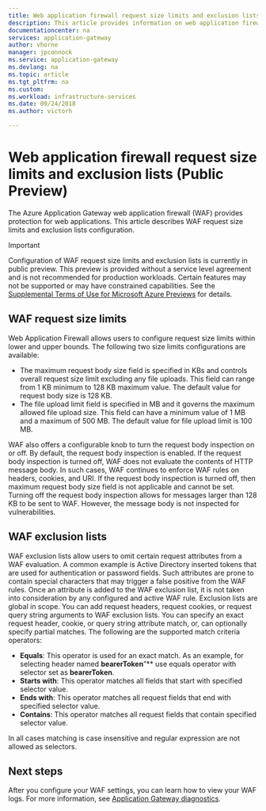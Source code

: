 ```yaml
---
title: Web application firewall request size limits and exclusion lists in Azure Application Gateway - Azure portal | Microsoft Docs
description: This article provides information on web application firewall request size limits and exclusion lists configuration in Application Gateway with the Azure portal.
documentationcenter: na
services: application-gateway
author: vhorne
manager: jpconnock
ms.service: application-gateway
ms.devlang: na
ms.topic: article
ms.tgt_pltfrm: na
ms.custom:
ms.workload: infrastructure-services
ms.date: 09/24/2018
ms.author: victorh

---
```


# Web application firewall request size limits and exclusion lists (Public Preview)

The Azure Application Gateway web application firewall (WAF) provides protection for web applications. This article describes WAF request size limits and exclusion lists configuration.

> [!IMPORTANT]
> Configuration of WAF request size limits and exclusion lists is currently in public preview. This preview is provided without a service level agreement and is not recommended for production workloads. Certain features may not be supported or may have constrained capabilities. See the [Supplemental Terms of Use for Microsoft Azure Previews](https://azure.microsoft.com/support/legal/preview-supplemental-terms/) for details.

## WAF request size limits
Web Application Firewall allows users to configure request size limits within lower and upper bounds. The following two size limits configurations are available:
- The maximum request body size field is specified in KBs and controls overall request size limit excluding any file uploads. This field can range from 1 KB minimum to 128 KB maximum value. The default value for request body size is 128 KB.
- The file upload limit field is specified in MB and it governs the maximum allowed file upload size. This field can have a minimum value of 1 MB and a maximum of 500 MB. The default value for file upload limit is 100 MB.

WAF also offers a configurable knob to turn the request body inspection on or off. By default, the request body inspection is enabled. If the request body inspection is turned off, WAF does not evaluate the contents of HTTP message body. In such cases, WAF continues to enforce WAF rules on headers, cookies, and URI. If the request body inspection is turned off, then maximum request body size field is not applicable and cannot be set. Turning off the request body inspection allows for messages larger than 128 KB to be sent to WAF. However, the message body is not inspected for vulnerabilities.

## WAF exclusion lists

WAF exclusion lists allow users to omit certain request attributes from a WAF evaluation. A common example is Active Directory inserted tokens that are used for authentication or password fields. Such attributes are prone to contain special characters that may trigger a false positive from the WAF rules. Once an attribute is added to the WAF exclusion list, it is not taken into consideration by any configured and active WAF rule. Exclusion lists are global in scope.
You can add request headers, request cookies, or request query string arguments to WAF exclusion lists. You can specify an exact request header, cookie, or query string attribute match, or, can optionally specify partial matches. The following are the supported match criteria operators: 
- **Equals**:  This operator is used for an exact match. As an example, for selecting header named **bearerToken**”** use equals operator with selector set as **bearerToken**. 
- **Starts with**: This operator matches all fields that start with specified selector value. 
- **Ends with**:  This operator matches all request fields that end with specified selector value. 
- **Contains**: This operator matches all request fields that contain specified selector value.

In all cases matching is case insensitive and regular expression are not allowed as selectors.

## Next steps

After you configure your WAF settings, you can learn how to view your WAF logs. For more information, see [Application Gateway diagnostics](application-gateway-diagnostics.md#diagnostic-logging).